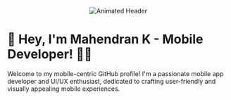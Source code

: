 <!-- Header with Animation -->
<p align="center">
  <img src="https://raw.githubusercontent.com/mahee510/mahee510/main/dev.json" alt="Animated Header"/>
</p>

# 👋 Hey, I'm Mahendran K - Mobile Developer! 📱✨

Welcome to my mobile-centric GitHub profile! I'm a passionate mobile app developer and UI/UX enthusiast, dedicated to crafting user-friendly and visually appealing mobile experiences.
<!--
## 🌟 About Me

🎓 I hold a degree in [Your Field of Study] and have been exploring the world of mobile development since [Year You Started]. My journey began with [Your First Mobile Development Experience] and I've been hooked ever since. I find joy in creating pixel-perfect UIs that make users' lives easier.

## 🚀 Mobile Magic

- **Platform:** Primarily focused on [Platform 1] and [Platform 2]
- **Languages:** Proficient in [Language 1], [Language 2]
- **Frameworks:** Experienced with [Framework 1], [Framework 2]
- **Design Tools:** Adobe XD, Sketch, Figma
- **Version Control:** Git, GitHub
- **App Deployment:** App Store Connect, Google Play Console

## 💼 Work & Projects

- **[Current Job Title]:** [Company Name], [Duration]
  - Currently working on [Project Name], where I'm responsible for [Your Role/Contribution].
- **[Previous Job Title]:** [Company Name], [Duration]
  - Successfully led the development of [Project Name], resulting in [Achievement/Impact].

## 📱 Mobile Marvels

Check out some of my mobile projects that I'm proud of:

- **[Project Name 1](link-to-project-1):** A [Brief Description of the Project], showcasing my skills in [Skills Used].
- **[Project Name 2](link-to-project-2):** Designed a stunning UI for [App Name], focusing on [UI/UX Features].

## 🌐 Connect with Me

Let's connect and discuss mobile development, UI design, and more:
- [LinkedIn](https://www.linkedin.com/in/yourusername)
- [Twitter](https://twitter.com/yourusername)
- [Portfolio Website](https://www.yourwebsite.com)

## 📝 Blog & Learning

I share my insights and knowledge on mobile development on my blog. Check out my latest articles:
- [Title of Blog Post 1](link-to-post-1): Exploring [Topic] in mobile app development.
- [Title of Blog Post 2](link-to-post-2): Tips for creating responsive UI designs.

## 🎮 Hobbies & Beyond

When I'm not coding, I'm [Your Hobbies]. I believe these activities fuel my creativity and help me think outside the box in my projects.

## 📫 Reach Out

Have questions, project ideas, or just want to chat about the latest mobile trends? Feel free to email me at [Your Email Address]. Let's create something amazing together!

> "In a world of touchscreens, I craft experiences that touch the heart." - [Your Name]
> --!>
